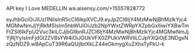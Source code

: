 
API key
I Love MEDELLIN
wa.aisensy.com/+15557828772

eyJhbGciOiJIUzI1NiIsInR5cCI6IkpXVCJ9.eyJpZCI6IjY4MzMwNjBhMzlkYjc4MGMwNmJjYjRkMSIsIm5hbWUiOiJzb2NpYWxtZWRpYXZpbGxlIiwiYXBwTmFtZSI6IkFpU2Vuc3kiLCJjbGllbnRJZCI6IjY4MzMwNjBhMzlkYjc4MGMwNmJjYjRjYyIsImFjdGl2ZVBsYW4iOiJGUkVFX0ZPUkVWRVIiLCJpYXQiOjE3NDgxNzQzNDZ9.wBApCuT39R6aQUjIbtXkLZ44eGkmygXu2XhsTyPkU-k